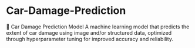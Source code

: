 # Car-Damage-Prediction
🚗 Car Damage Prediction Model A machine learning model that predicts the extent of car damage using image and/or structured data, optimized through hyperparameter tuning for improved accuracy and reliability.
